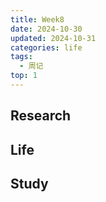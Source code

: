 ```yaml
---
title: Week8
date: 2024-10-30
updated: 2024-10-31
categories: life
tags:
  - 周记
top: 1
---
```


## Research

## Life

## Study